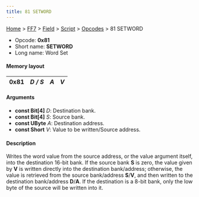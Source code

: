 ```yaml
---
title: 81 SETWORD
---
```


[Home](../../../../Main%20Page.md) > [FF7](../../../../FF7.md) > [Field](../../../Field.md) > [Script](../../Script.md) > [Opcodes](../Opcodes.md) > 81 SETWORD

-   Opcode: **0x81**
-   Short name: **SETWORD**
-   Long name: Word Set

#### Memory layout

| 0x81 | *D / S* | *A* | *V* |
|------|---------|-----|-----|

#### Arguments

-   **const Bit\[4\]** *D*: Destination bank.
-   **const Bit\[4\]** *S*: Source bank.
-   **const UByte** *A*: Destination address.
-   **const Short** *V*: Value to be written/Source address.

#### Description

Writes the word value from the source address, or the value argument
itself, into the destination 16-bit bank. If the source bank **S** is
zero, the value given by **V** is written directly into the destination
bank/address; otherwise, the value is retrieved from the source
bank/address **S**/**V**, and then written to the destination
bank/address **D**/**A**. If the destination is a 8-bit bank, only the
low byte of the source will be written into it.

